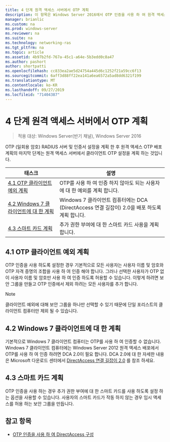 ```yaml
---
title: 4 단계 원격 액세스 서버에서 OTP 계획
description: 이 항목은 Windows Server 2016에서 OTP 인증을 사용 하 여 원격 액세스 배포 가이드의 일부입니다.
manager: brianlic
ms.custom: na
ms.prod: windows-server
ms.reviewer: na
ms.suite: na
ms.technology: networking-ras
ms.tgt_pltfrm: na
ms.topic: article
ms.assetid: 4b97b2fd-767a-45c1-a64e-5b3edd0c8a47
ms.author: pashort
author: shortpatti
ms.openlocfilehash: cc833ea2ae5d24754a445d6c1252f21a59cc6f13
ms.sourcegitcommit: 6aff3d88ff22ea141a6ea6572a5ad8dd6321f199
ms.translationtype: MT
ms.contentlocale: ko-KR
ms.lasthandoff: 09/27/2019
ms.locfileid: "71404387"
---
```

# <a name="step-4-plan-for-otp-on-the-remote-access-server"></a>4 단계 원격 액세스 서버에서 OTP 계획

>적용 대상: Windows Server(반기 채널), Windows Server 2016

OTP (일회용 암호) RADIUS 서버 및 인증서 설정을 계획 한 후 원격 액세스 OTP 배포 계획의 마지막 단계는 원격 액세스 서버에서 클라이언트 OTP 설정을 계획 하는 것입니다.  
  
|태스크|설명|  
|----|--------|  
|[4.1 OTP 클라이언트 예외 계획](#bkmk_4_1_Exemptions)|OTP를 사용 하 여 인증 하지 않아도 되는 사용자에 대 한 예외를 계획 합니다.|  
|[4.2 Windows 7 클라이언트에 대 한 계획](#bkmk_4_2_Win7)|Windows 7 클라이언트 컴퓨터에는 DCA (DirectAccess 연결 길잡이) 2.0을 배포 하도록 계획 합니다.|  
|[4.3 스마트 카드 계획](#BKMK_smartcard)|추가 권한 부여에 대 한 스마트 카드 사용을 계획 합니다.|  
  
## <a name="bkmk_4_1_Exemptions"></a>4.1 OTP 클라이언트 예외 계획  
OTP 인증을 사용 하도록 설정한 경우 기본적으로 모든 사용자는 사용자 이름 및 암호와 OTP 자격 증명의 조합을 사용 하 여 인증 해야 합니다. 그러나 선택한 사용자가 OTP 없이 사용자 이름 및 암호만 사용 하 여 인증 하도록 허용할 수 있습니다. 이렇게 하려면 보안 그룹을 만들고 OTP 인증에서 제외 하려는 모든 사용자를 추가 합니다.  
  
> [!NOTE]  
> 클라이언트 예외에 대해 보안 그룹을 하나만 선택할 수 있기 때문에 단일 포리스트의 클라이언트 컴퓨터만 제외 될 수 있습니다.  
  
## <a name="bkmk_4_2_Win7"></a>4.2 Windows 7 클라이언트에 대 한 계획  
기본적으로 Windows 7 클라이언트 컴퓨터는 OTP를 사용 하 여 인증할 수 없습니다.  Windows 7 클라이언트 컴퓨터에는 Windows Server 2012 원격 액세스 배포에서 OTP를 사용 하 여 인증 하려면 DCA 2.0이 필요 합니다. DCA 2.0에 대 한 자세한 내용은 Microsoft 다운로드 센터에서 [DirectAccess 연결 길잡이 2.0](https://go.microsoft.com/fwlink/?LinkId=253699) 를 참조 하세요.  
  
## <a name="BKMK_smartcard"></a>4.3 스마트 카드 계획  
OTP 인증을 사용 하는 경우 추가 권한 부여에 대 한 스마트 카드를 사용 하도록 설정 하는 옵션을 사용할 수 있습니다. 사용자의 스마트 카드가 작동 하지 않는 경우 임시 액세스를 허용 하는 보안 그룹을 만듭니다.  
  
## <a name="BKMK_Links"></a>참고 항목  
  
-   [OTP 인증을 사용 하 여 DirectAccess 구성](https://technet.microsoft.com/windows-server-docs/networking/remote-access/ras/otp/deploy-ra-otp)  
  


